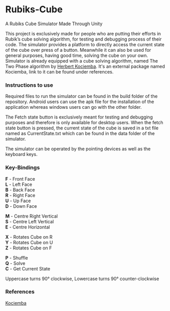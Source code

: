 # Rubiks-Cube
A Rubiks Cube Simulator Made Through Unity

This project is exclusively made for people who are putting their efforts in Rubik’s cube solving algorithm, for testing and debugging process of their code. The simulator provides a platform to directly access the current state of the cube over press of a button. Meanwhile it can also be used for general purposes, having good time, solving the cube on your own.<br />
Simulator is already equipped with a cube solving algorithm, named The Two Phase algorithm by [Herbert Kociemba](https://www.speedsolving.com/wiki/index.php/Herbert_Kociemba). It's an external package named Kociemba, link to it can be found under references.


### Instructions to use
Required files to run the simulator can be found in the build folder of the repository. Android users can use the apk file for the installation of the application whereas windows users can go with the other folder.

The Fetch state button is exclusively meant for testing and debugging purposes and therefore is only available for desktop users. When the fetch state button is pressed, the current state of the cube is saved in a txt file named as CurrentState.txt which can be found in the data folder of the simulator.

The simulator can be operated by the pointing devices as well as the keyboard keys.


### Key-Bindings
**F** - Front Face<br />
**L** - Left Face<br />
**B** - Back Face<br />
**R** - Right Face<br />
**U** - Up Face<br />
**D** - Down Face<br />

**M** - Centre Right Vertical<br />
**S** - Centre Left Vertical<br />
**E** - Centre Horizontal<br />

**X** - Rotates Cube on R<br />
**Y** - Rotates Cube on U<br />
**Z** - Rotates Cube on F<br />

**P** - Shuffle<br />
**Q** - Solve<br />
**C** - Get Current State<br />

Uppercase turns 90° clockwise, Lowercase turns 90° counter-clockwise


### References
[Kociemba](https://github.com/Megalomatt/Kociemba.git)

